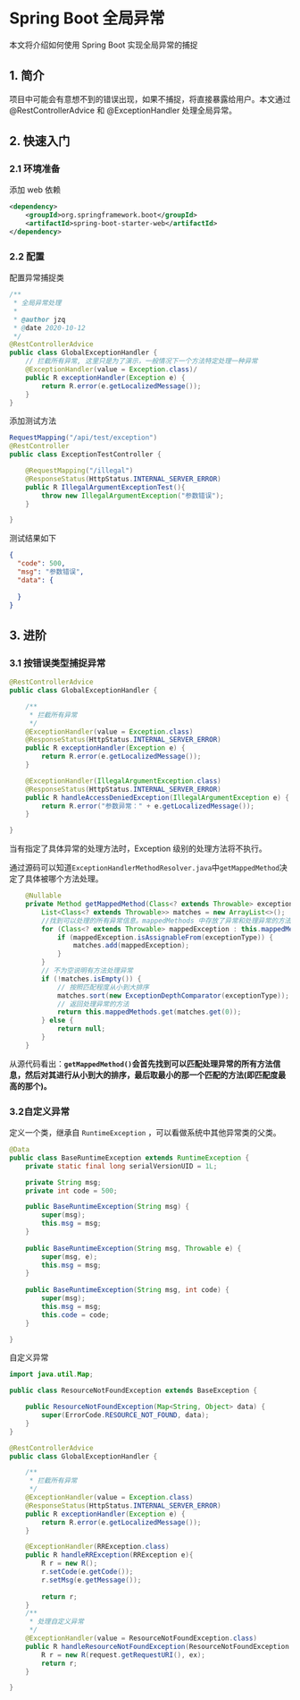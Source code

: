 # Spring Boot 全局异常

本文将介绍如何使用 Spring Boot 实现全局异常的捕捉



## 1. 简介

项目中可能会有意想不到的错误出现，如果不捕捉，将直接暴露给用户。本文通过 @RestControllerAdvice 和 @ExceptionHandler 处理全局异常。



## 2. 快速入门

### 2.1 环境准备

添加 web 依赖

```xml
<dependency>
    <groupId>org.springframework.boot</groupId>
    <artifactId>spring-boot-starter-web</artifactId>
</dependency>
```



### 2.2 配置

配置异常捕捉类

```java
/**
 * 全局异常处理
 *
 * @author jzq
 * @date 2020-10-12
 */
@RestControllerAdvice
public class GlobalExceptionHandler {
	// 拦截所有异常, 这里只是为了演示，一般情况下一个方法特定处理一种异常
    @ExceptionHandler(value = Exception.class)/
    public R exceptionHandler(Exception e) {
        return R.error(e.getLocalizedMessage());
    }
}

```



添加测试方法

```java
RequestMapping("/api/test/exception")
@RestController
public class ExceptionTestController {

    @RequestMapping("/illegal")
    @ResponseStatus(HttpStatus.INTERNAL_SERVER_ERROR)
    public R IllegalArgumentExceptionTest(){
        throw new IllegalArgumentException("参数错误");
    }

}
```



测试结果如下

```json
{
  "code": 500,
  "msg": "参数错误",
  "data": {
    
  }
}
```



## 3. 进阶

### 3.1 按错误类型捕捉异常

```java
@RestControllerAdvice
public class GlobalExceptionHandler {

    /**
     * 拦截所有异常
     */
    @ExceptionHandler(value = Exception.class)
    @ResponseStatus(HttpStatus.INTERNAL_SERVER_ERROR)
    public R exceptionHandler(Exception e) {
        return R.error(e.getLocalizedMessage());
    }

    @ExceptionHandler(IllegalArgumentException.class)
    @ResponseStatus(HttpStatus.INTERNAL_SERVER_ERROR)
    public R handleAccessDeniedException(IllegalArgumentException e) {
        return R.error("参数异常：" + e.getLocalizedMessage());
    }

}
```

当有指定了具体异常的处理方法时，Exception 级别的处理方法将不执行。

通过源码可以知道`ExceptionHandlerMethodResolver.java`中`getMappedMethod`决定了具体被哪个方法处理。

```java
 	@Nullable
    private Method getMappedMethod(Class<? extends Throwable> exceptionType) {
        List<Class<? extends Throwable>> matches = new ArrayList<>();
        //找到可以处理的所有异常信息。mappedMethods 中存放了异常和处理异常的方法的对应关系
        for (Class<? extends Throwable> mappedException : this.mappedMethods.keySet()) {
            if (mappedException.isAssignableFrom(exceptionType)) {
                matches.add(mappedException);
            }
        }
        // 不为空说明有方法处理异常
        if (!matches.isEmpty()) {
            // 按照匹配程度从小到大排序
            matches.sort(new ExceptionDepthComparator(exceptionType));
            // 返回处理异常的方法
            return this.mappedMethods.get(matches.get(0));
        } else {
            return null;
        }
    }
```

从源代码看出：**`getMappedMethod()`会首先找到可以匹配处理异常的所有方法信息，然后对其进行从小到大的排序，最后取最小的那一个匹配的方法(即匹配度最高的那个)。**



### 3.2自定义异常

定义一个类，继承自 `RuntimeException` ，可以看做系统中其他异常类的父类。

```java
@Data
public class BaseRuntimeException extends RuntimeException {
    private static final long serialVersionUID = 1L;

    private String msg;
    private int code = 500;

    public BaseRuntimeException(String msg) {
        super(msg);
        this.msg = msg;
    }
    
    public BaseRuntimeException(String msg, Throwable e) {
        super(msg, e);
        this.msg = msg;
    }
    
    public BaseRuntimeException(String msg, int code) {
        super(msg);
        this.msg = msg;
        this.code = code;
    }

}
```

自定义异常

```java
import java.util.Map;

public class ResourceNotFoundException extends BaseException {

    public ResourceNotFoundException(Map<String, Object> data) {
        super(ErrorCode.RESOURCE_NOT_FOUND, data);
    }
}
```

```java
@RestControllerAdvice
public class GlobalExceptionHandler {

    /**
     * 拦截所有异常
     */
    @ExceptionHandler(value = Exception.class)
    @ResponseStatus(HttpStatus.INTERNAL_SERVER_ERROR)
    public R exceptionHandler(Exception e) {
        return R.error(e.getLocalizedMessage());
    }

 	@ExceptionHandler(RRException.class)
	public R handleRRException(RRException e){
		R r = new R();
        r.setCode(e.getCode());
        r.setMsg(e.getMessage());
		
        return r;
	}
    /**
     * 处理自定义异常
     */
    @ExceptionHandler(value = ResourceNotFoundException.class)
    public R handleResourceNotFoundException(ResourceNotFoundException ex, HttpServletRequest request) {
        R r = new R(request.getRequestURI(), ex);
        return r;
    }

}
```

